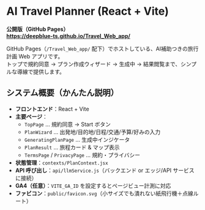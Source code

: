 # AI Travel Planner (React + Vite)

**公開版（GitHub Pages）**  
**https://deepblue-ts.github.io/Travel_Web_app/**

GitHub Pages（`/Travel_Web_app/` 配下）でホストしている、AI補助つきの旅行計画 Web アプリです。  
トップで規約同意 → プラン作成ウィザード → 生成中 → 結果閲覧まで、シンプルな導線で提供します。


## システム概要（かんたん説明）
- **フロントエンド**：React + Vite  
- **主要ページ**：
  - `TopPage` … 規約同意 → Start ボタン
  - `PlanWizard` … 出発地/目的地/日程/交通/予算/好みの入力
  - `GeneratingPlanPage` … 生成中インジケータ
  - `PlanResult` … 旅程カード & マップ表示
  - `TermsPage` / `PrivacyPage` … 規約・プライバシー
- **状態管理**：`contexts/PlanContext.jsx`
- **API 呼び出し**：`api/llmService.js`（バックエンド or エッジ/API サービスに接続）
- **GA4（任意）**：`VITE_GA_ID` を設定するとページビュー計測に対応
- **ファビコン**：`public/favicon.svg`（小サイズでも潰れない紙飛行機＋点線ルート）

